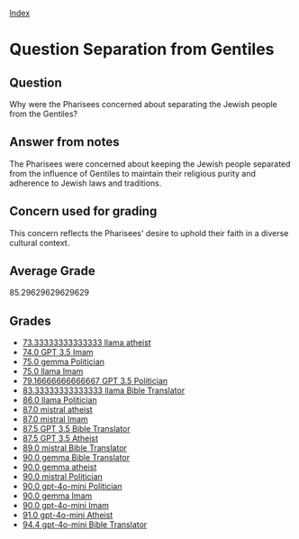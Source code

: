 
[Index](../../index.md)
# Question Separation from Gentiles
## Question
Why were the Pharisees concerned about separating the Jewish people from the Gentiles?

## Answer from notes
The Pharisees were concerned about keeping the Jewish people separated from the influence of Gentiles to maintain their religious purity and adherence to Jewish laws and traditions.

## Concern used for grading
This concern reflects the Pharisees' desire to uphold their faith in a diverse cultural context.

## Average Grade
85.29629629629629

## Grades
 * [73.33333333333333 llama atheist](../answers/llama_atheist/Separation_from_Gentiles.md)
 * [74.0 GPT 3.5 Imam](../answers/GPT_3.5_Imam/Separation_from_Gentiles.md)
 * [75.0 gemma Politician](../answers/gemma_Politician/Separation_from_Gentiles.md)
 * [75.0 llama Imam](../answers/llama_Imam/Separation_from_Gentiles.md)
 * [79.16666666666667 GPT 3.5 Politician](../answers/GPT_3.5_Politician/Separation_from_Gentiles.md)
 * [83.33333333333333 llama Bible Translator](../answers/llama_Bible_Translator/Separation_from_Gentiles.md)
 * [86.0 llama Politician](../answers/llama_Politician/Separation_from_Gentiles.md)
 * [87.0 mistral atheist](../answers/mistral_atheist/Separation_from_Gentiles.md)
 * [87.0 mistral Imam](../answers/mistral_Imam/Separation_from_Gentiles.md)
 * [87.5 GPT 3.5 Bible Translator](../answers/GPT_3.5_Bible_Translator/Separation_from_Gentiles.md)
 * [87.5 GPT 3.5 Atheist](../answers/GPT_3.5_Atheist/Separation_from_Gentiles.md)
 * [89.0 mistral Bible Translator](../answers/mistral_Bible_Translator/Separation_from_Gentiles.md)
 * [90.0 gemma Bible Translator](../answers/gemma_Bible_Translator/Separation_from_Gentiles.md)
 * [90.0 gemma atheist](../answers/gemma_atheist/Separation_from_Gentiles.md)
 * [90.0 mistral Politician](../answers/mistral_Politician/Separation_from_Gentiles.md)
 * [90.0 gpt-4o-mini Politician](../answers/gpt-4o-mini_Politician/Separation_from_Gentiles.md)
 * [90.0 gemma Imam](../answers/gemma_Imam/Separation_from_Gentiles.md)
 * [90.0 gpt-4o-mini Imam](../answers/gpt-4o-mini_Imam/Separation_from_Gentiles.md)
 * [91.0 gpt-4o-mini Atheist](../answers/gpt-4o-mini_Atheist/Separation_from_Gentiles.md)
 * [94.4 gpt-4o-mini Bible Translator](../answers/gpt-4o-mini_Bible_Translator/Separation_from_Gentiles.md)
